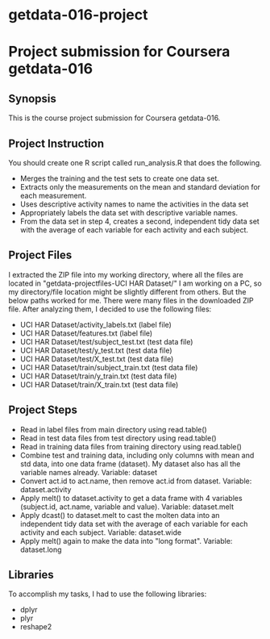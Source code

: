 getdata-016-project
===================

# Project submission for Coursera getdata-016

## Synopsis

This is the course project submission for Coursera getdata-016.

## Project Instruction
You should create one R script called run_analysis.R that does the following. 
- Merges the training and the test sets to create one data set.
- Extracts only the measurements on the mean and standard deviation for each measurement. 
- Uses descriptive activity names to name the activities in the data set
- Appropriately labels the data set with descriptive variable names. 
- From the data set in step 4, creates a second, independent tidy data set with the average of each variable for each activity and each subject.

## Project Files
I extracted the ZIP file into my working directory, where all the files are located in "getdata-projectfiles-UCI HAR Dataset/"
I am working on a PC, so my directory/file location might be slightly different from others. But the below paths worked for me.
There were many files in the downloaded ZIP file. After analyzing them, I decided to use the following files:
- UCI HAR Dataset/activity_labels.txt (label file)
- UCI HAR Dataset/features.txt (label file)
- UCI HAR Dataset/test/subject_test.txt (test data file)
- UCI HAR Dataset/test/y_test.txt (test data file)
- UCI HAR Dataset/test/X_test.txt (test data file)
- UCI HAR Dataset/train/subject_train.txt (test data file)
- UCI HAR Dataset/train/y_train.txt (test data file)
- UCI HAR Dataset/train/X_train.txt (test data file)

## Project Steps
- Read in label files from main directory using read.table()
- Read in test data files from test directory using read.table()
- Read in training data files from training directory using read.table()
- Combine test and training data, including only columns with mean and std data, into one data frame (dataset). My dataset also has all the variable names already. Variable: dataset
- Convert act.id to act.name, then remove act.id from dataset. Variable: dataset.activity
- Apply melt() to dataset.activity to get a data frame with 4 variables (subject.id, act.name, variable and value). Variable: dataset.melt
- Apply dcast() to dataset.melt to cast the molten data into an independent tidy data set with the average of each variable for each activity and each subject. Variable: dataset.wide
- Apply melt() again to make the data into "long format". Variable: dataset.long

## Libraries
To accomplish my tasks, I had to use the following libraries:
- dplyr
- plyr
- reshape2